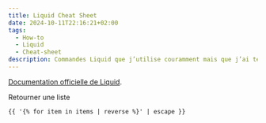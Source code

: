 ```yaml
---
title: Liquid Cheat Sheet
date: 2024-10-11T22:16:21+02:00
tags:
  - How-to
  - Liquid
  - Cheat-sheet
description: Commandes Liquid que j’utilise couramment mais que j’ai tendance à oublier
---
```


[Documentation officielle de Liquid](https://shopify.github.io/liquid/).

Retourner une liste

````md
{{ '{% for item in items | reverse %}' | escape }}
````

